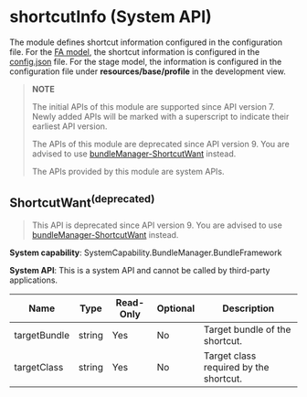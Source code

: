 # shortcutInfo (System API)
<!--Kit: Ability Kit-->
<!--Subsystem: BundleManager-->
<!--Owner: @wanghang904-->
<!--Designer: @hanfeng6-->
<!--Tester: @kongjing2-->
<!--Adviser: @Brilliantry_Rui-->

The module defines shortcut information configured in the configuration file. For the [FA model](../../application-models/ability-terminology.md#fa-model), the shortcut information is configured in the [config.json](../../quick-start/application-configuration-file-overview-fa.md) file. For the stage model, the information is configured in the configuration file under **resources/base/profile** in the development view.

> **NOTE**
>
> The initial APIs of this module are supported since API version 7. Newly added APIs will be marked with a superscript to indicate their earliest API version.
> 
> The APIs of this module are deprecated since API version 9. You are advised to use [bundleManager-ShortcutWant](js-apis-bundleManager-shortcutInfo-sys.md) instead.
> 
> The APIs provided by this module are system APIs.

## ShortcutWant<sup>(deprecated)<sup>

> This API is deprecated since API version 9. You are advised to use [bundleManager-ShortcutWant](js-apis-bundleManager-shortcutInfo-sys.md#shortcutwant) instead.

**System capability**: SystemCapability.BundleManager.BundleFramework

**System API**: This is a system API and cannot be called by third-party applications.

| Name                     | Type  | Read-Only| Optional| Description                |
| ------------------------- | ------ | ---- | ---- | -------------------- |
| targetBundle              | string | Yes  | No  | Target bundle of the shortcut.|
| targetClass               | string | Yes  | No  | Target class required by the shortcut.|
